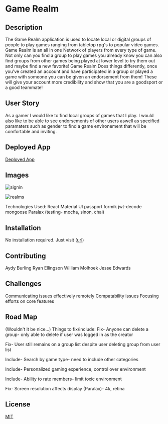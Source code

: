 # Game Realm

## Description

The Game Realm application is used to locate local or digital groups of people to play games ranging from tabletop rpg's to popular video games. Game Realm is an all in one Network of players from every type of game. Not only can you find a group to play games you already know you can also find groups from other games being played at lower level to try them out and maybe find a new favorite! Game Realm Does things differently, once you've created an account and have participated in a group or played a game with someone you can be given an endorsement from them! These will give your account more credibility and show that you are a goodsport or a good teammate!

## User Story

As a gamer I would like to find local groups of games that I play. I would also like to be able to see endorsements of other users aswell as specified paramaters such as gender to find a game environement that will be comfortable and inviting.

## Deployed App

[Deployed App](https://nurd-game-realm.netlify.com/)

## Images

![signin](https://user-images.githubusercontent.com/57024833/74353546-b02ac600-4d7f-11ea-86a4-ee04bd9c3041.JPG)

![realms](https://user-images.githubusercontent.com/57024833/74353783-07309b00-4d80-11ea-974a-f58db849aa72.JPG)

Technologies Used:
React
Material UI
passport
formik
jwt-decode
mongoose
Paralax
(testing- mocha, sinon, chai)

## Installation

No installation required. Just visit ([url](https://nurd-game-realm.netlify.com/))

## Contributing

Aydy Burling
Ryan Ellingson
William Molhoek
Jesse Edwards

## Challenges

Communicating issues effectively remotely
Compatability issues
Focusing efforts on core features

## Road Map

(Wouldn't it be nice...)
Things to fix/include:
Fix- Anyone can delete a group- only able to delete if user was logged in as the creator

Fix- User still remains on a group list despite user deleting group from user list

Include- Search by game type- need to include other categories

Include- Personalized gaming experience, control over environment

Include- Ability to rate members- limit toxic environment

Fix- Screen resolution affects display (Paralax)- 4k, retina

## License

[MIT](https://choosealicense.com/licenses/mit/)
